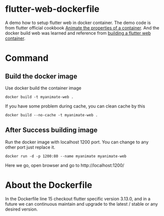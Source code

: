 # flutter-web-dockerfile
A demo how to setup flutter web in docker container. The demo code is from flutter official cookbook [Animate the properties of a container](https://flutter.dev/docs/cookbook/animation/animated-container). And the docker build web was learned and reference from [building a flutter web container](https://kevinwilliams.dev/blog/building-a-flutter-web-container).

# Command
## Build the docker image
Use docker build the container image
```
docker build -t myanimate-web .
```
If you have some problem during cache, you can clean cache by this
```
docker build --no-cache -t myanimate-web .
```

## After Success building image
Run the docker image with localhost 1200 port. You can change to any other port just replace it.
```
docker run -d -p 1200:80 --name myanimate myanimate-web
```

Here we go, open browser and go to http://localhost:1200/

# About the Dockerfile
In the Dockerfile line 15 checkout flutter specific version 3.13.0, and in a future we can continuous maintain and upgrade to the latest / stable or any desired version.